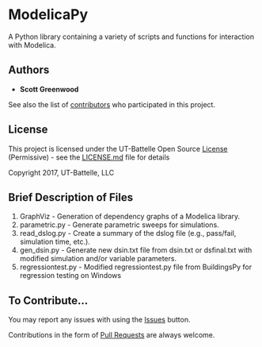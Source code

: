 # ModelicaPy
A Python library containing a variety of scripts and functions for interaction with Modelica.

## Authors

* **Scott Greenwood**

See also the list of [contributors](https://github.com/ORNL-Modelica/ModelicaPy/contributors) who participated in this project.

## License

This project is licensed under the UT-Battelle Open Source [License](LICENSE.md) (Permissive) - see the [LICENSE.md](LICENSE.md) file for details

Copyright 2017, UT-Battelle, LLC

## Brief Description of Files

1. GraphViz - Generation of dependency graphs of a Modelica library.
2. parametric.py - Generate parametric sweeps for simulations.
3. read_dslog.py - Create a summary of the dslog file (e.g., pass/fail, simulation time, etc.).
4. gen_dsin.py - Generate new dsin.txt file from dsin.txt or dsfinal.txt with modified simulation and/or variable parameters.
5. regressiontest.py - Modified regressiontest.py file from BuildingsPy for regression testing on Windows

## To Contribute...
You may report any issues with using the [Issues](https://github.com/ORNL-Modelica/ModelicaPy/issues) button.

Contributions in the form of [Pull Requests](https://github.com/ORNL-Modelica/ModelicaPy/pulls) are always welcome.
